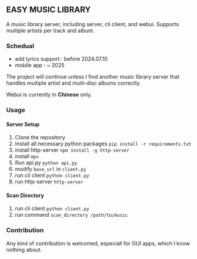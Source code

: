 ## EASY MUSIC LIBRARY

A music library server, including server, cli client, and webui. Supports muitiple artists per track and album.

### Schedual

- add lyrics support : before 2024.07.10
- mobile app : ~ 2025

The project will continue unless I find another music library server that handles muitiple artist  and muiti-disc albums correctly.

Webui is currently in **Chinese** only.

### Usage

#### Server Setup
1. Clone the repository
2. Install all necessary python packages ``` pip install -r requirements.txt ```
3. install http-server ``` npm install -g http-server ```
4. install ``` mpv ```
5. Run api.py ```python api.py ```
6. modify ``` base_url ``` in ``` client.py ```
7. run cli client ```python client.py```
8. run http-server ``` http-server ```

#### Scan Directory
1. run cli client ```python client.py```
2. run command ``` scan_directory /path/to/music ```


### Contribution

Any kind of contribution is welcomed, especiall for GUI apps, which I know nothing about.
